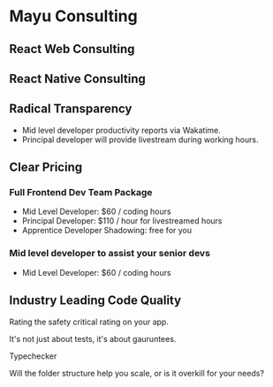 # Mayu Consulting

## React Web Consulting

## React Native Consulting

## Radical Transparency

- Mid level developer productivity reports via Wakatime.
- Principal developer will provide livestream during working hours.

## Clear Pricing

### Full Frontend Dev Team Package

- Mid Level Developer: \$60 / coding hours
- Principal Developer: \$110 / hour for livestreamed hours
- Apprentice Developer Shadowing: free for you

### Mid level developer to assist your senior devs

- Mid Level Developer: \$60 / coding hours

## Industry Leading Code Quality

Rating the safety critical rating on your app.

It's not just about tests, it's about gauruntees.

Typechecker

Will the folder structure help you scale, or is it overkill for your needs?
